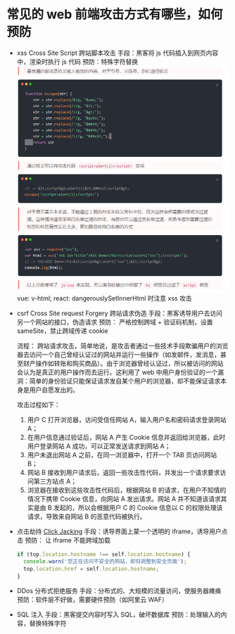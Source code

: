 # 常见的 web 前端攻击方式有哪些，如何预防

- xss
  Cross Site Script 跨站脚本攻击
  手段：黑客将 js 代码插入到网页内容中，渲染时执行 js 代码
  预防：特殊字符替换
  ![xss攻击](./assets/xss%E6%94%BB%E5%87%BB.png)
  vue: v-html; react: dangerouslySetInnerHtml 时注意 xss 攻击

- csrf
  Cross Site request Forgery 跨站请求伪造
  手段：黑客诱导用户去访问另一个网站的接口，伪造请求
  预防： 严格控制跨域 + 验证码机制，设置 sameSite，禁止跨域传递 cookie

  流程：
  跨站请求攻击，简单地说，是攻击者通过一些技术手段欺骗用户的浏览器去访问一个自己曾经认证过的网站并运行一些操作（如发邮件，发消息，甚至财产操作如转账和购买商品）。由于浏览器曾经认证过，所以被访问的网站会认为是真正的用户操作而去运行。这利用了 web 中用户身份验证的一个漏洞：简单的身份验证只能保证请求发自某个用户的浏览器，却不能保证请求本身是用户自愿发出的。

  攻击过程如下：

  1. 用户 C 打开浏览器，访问受信任网站 A，输入用户名和密码请求登录网站 A；
  2. 在用户信息通过验证后，网站 A 产生 Cookie 信息并返回给浏览器，此时用户登录网站 A 成功，可以正常发送请求到网站 A；
  3. 用户未退出网站 A 之前，在同一浏览器中，打开一个 TAB 页访问网站 B；
  4. 网站 B 接收到用户请求后，返回一些攻击性代码，并发出一个请求要求访问第三方站点 A；
  5. 浏览器在接收到这些攻击性代码后，根据网站 B 的请求，在用户不知情的情况下携带 Cookie 信息，向网站 A 发出请求。网站 A 并不知道该请求其实是由 B 发起的，所以会根据用户 C 的 Cookie 信息以 C 的权限处理该请求，导致来自网站 B 的恶意代码被执行。

- 点击劫持
  [Click Jacking](./assets/%E7%82%B9%E5%87%BB%E5%8A%AB%E6%8C%81.png)
  手段：诱导界面上蒙一个透明的 iframe，诱导用户点击
  预防： 让 iframe 不能跨域加载

  ```js
  if (top.location.hostname !== self.location.hostname) {
    console.warn('您正在访问不安全的网站，即将调整到安全页面');
    top.location.href = self.location.hostname;
  }
  ```

- DDos
  分布式拒绝服务
  手段：分布式的、大规模的流量访问，使服务器瘫痪
  预防：软件层不好做，需要硬件预防（如阿里云 WAF）

- SQL 注入
  手段：黑客提交内容时写入 SQL，破坏数据库
  预防：处理输入的内容，替换特殊字符
